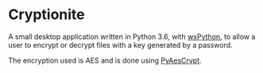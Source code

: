# Cryptionite

A small desktop application written in Python 3.6, with [wxPython](https://wxpython.org/), to allow a user
to encrypt or decrypt files with a key generated by a password.

The encryption used is AES and is done using [PyAesCrypt](https://pypi.org/project/pyAesCrypt/).
